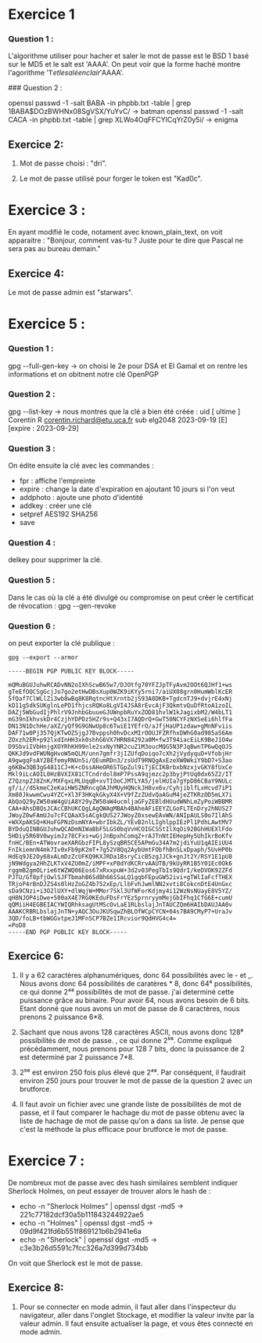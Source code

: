 # Exercice 1 

### Question 1 : 
L'algorithme utiliser pour hacher et saler le mot de passe est le BSD 1 basé sur le MD5 et le salt est 'AAAA'. On peut voir que la forme haché montre l'agorithme '$1' et le salé en clair '$AAAA'.

### Question 2 :



openssl passwd -1 -salt BABA -in phpbb.txt -table | grep $1$BABA$DOzBWHNx08SgVSX/YuYvC/ -> batman
openssl passwd -1 -salt CACA -in phpbb.txt -table | grep XLWo4OqFFCYICqYrZ0y5i/ -> enigma

## Exercice 2:

1. Mot de passe choisi : "dri".

3. Le mot de passe utilisé pour forger le token est "Kad0c".



# Exercice 3 : 

En ayant modifié le code, notament avec known_plain_text, on voit apparaitre : "Bonjour, comment vas-tu ? Juste pour te dire que Pascal ne sera pas au bureau demain."

## Exercice 4:

Le mot de passe admin est "starwars".

# Exercice 5 :

### Question 1 :

gpg --full-gen-key -> on choisi le 2e pour DSA et El Gamal et on rentre les informations et on obitnent notre clé OpenPGP

### Question 2 :

gpg --list-key -> nous montres que la clé a bien été créée : 
    uid          [  ultime ] Corentin R <corentin.richard@etu.uca.fr>
    sub   elg2048 2023-09-19 [E] [expire : 2023-09-29]

### Question 3 :

On édite ensuite la clé avec les commandes : 
- fpr : affiche l'empreinte
- expire : change la date d'expiration en ajoutant 10 jours si l'on veut 
- addphoto : ajoute une photo d'identité
- addkey : créer une clé
- setpref AES192 SHA256
- save

### Question 4 : 

delkey pour supprimer la clé.

### Question 5 :

Dans le cas où la clé a été divulgé ou compromise on peut créer le certificat de révocation :
    gpg --gen-revoke

### Question 6 :
on peut exporter la clé publique : 


    gpg --export --armor 

    -----BEGIN PGP PUBLIC KEY BLOCK-----

    mQMuBGUJuhwRCADvNN2oIXhScwB65w7/DJOtfg70YFZJpTFyAvm2OOt6QJHf1+ws
    gTeEfOQCSgGcjJo7go2etHwDBsXup0WZK9iKYy5rni7/aiUX08grn0HumWblKcER
    5fQaf7ClWLlZi3wb8wBq8K8RqtncHtXrntb2jS93A8DKB+TgdcnTJ9+dvjrE4xNj
    kD11g5dkSUKglnLePD1fhjcsRQKo8LgVI4JSA8rEvcAjF3QkmtvQuDfRtoA1zoIL
    DAZj5WbGudIjPhlrV9JnhbGbuueGJUWnpbRuYxZOD81hvlW1kJagixbM2/W4bLT1
    mG39nIkhvskDr4CzjhYDPDz5HZr9s+Q43xI7AQDrQ+GwT50NCYFzNXSeEi6hlfFa
    DN13N1DchHe/aXZ/yQf9G9GNwUp8c6TwiE1YEfrO/aJfjHaUP1zdaw+gMnNFviis
    DAF71w0Pj357QjKTwOZSjgJ7Bvppsh0hvDcxMIrOOUJFZRfhxDWhG0ad985aS6Am
    ZOxzh2ER+p92lxdInHH3xk0shhG6VX7HRN84292a0M+fw3T94iacEiLK9BeJ1O4w
    D9SbviIVbHnjgXOYRhKH99nle2sxNyYNR2cuZ1M3oucMQG5N3PJqBwnTP6wQqOJS
    QKKJd9vdFWUNgHvoW5mQLM/unn7gmfr3jIZUfqDoiqo7cXh2jVydyquD+VfobjHr
    A9gwgqFsAY2BEfemyRNUn5i/QEumRDn3/zsUdT9RNQgAxEzeXW0WkiY9bD7+S3ao
    g6KBw3QB3gG4811CJ+K+cOssAHeOR6STGpZul9iTjECIKBrbxbNzxjvGKY8fUxCe
    Mkl9iLcAOIL0HzBVXIX81CTCndrdol8mP7PssA9qjmzc2p3byjPtUq0dx65Z2/IT
    Z7QznpZJ8ZnK/MXFqxLMLUqqB+xvTIOoCJMTLYA5/jelHUIa7gYpD86CBaY9NULc
    gf/i//dSkmeC2eKaiHWSZNRncqOAJhMUyHQNckJH8vx6v/CyhjiblfLxHcvd7iP1
    Xm80JkwwmCwu4YZC+Xl3F3HKqkGkyX4X+V9fZzZUdvQaAGuM4jeZTKRzOD5mLX7i
    AbQoQ29yZW50aW4gUiA8Y29yZW50aW4ucmljaGFyZEBldHUudWNhLmZyPoiWBBMR
    CAA+AhsDBQsJCAcCBhUKCQgLAgQWAgMBAh4BAheAFiEEYZLGoFLTEnDry2hNUS27
    JWoyZ0wFAmUJu7cFCQAaX5sACgkQUS27JWoyZ0xsewEAvWN/ANIpAULS0o7IlAhS
    +WXXpAKSQ+KHuFGPNzDsmNYA+wbrIbkZL/YEvB2nlLIghlppIEzPl1PdhLAwtMV7
    BYDduQINBGUJuhwQCADmNIWaBbF5LGS0bqVvHCOIGCSStIlXqOi92BGhHUEXlFdo
    5HDiy5R60V0wyimJz78CFxs+wGjJnBpxhComqZ+rAJTnNtIEHepHy5UhIkrBoKfv
    fnHC/BEn+ATWovraeXARGbzFIPL8ySzqBR5CE5APmGu34A7m2jdiYuU1qAIEiUU4
    FnIkiemnN4mk7Iv0xFb9pK2mT+7g52V8Qq2AybUmtFObfhBnSLxDpaph/5UvHP0b
    HdEq9JE2Oy68xALmDzZcUFKQ9KXJRDa1BsryCicB5zgJJCk+gnJt2Y/RSY1E1pU8
    jN9Wdgya2HhZLKTxV4ZU0mZ/iMPF+xP8dYdKCRrvAAUTB/9kUyRR1B5Y01Ec0Ok6
    rggmB2gmOLrie6tWZWQ06Eos67xRxxpuW+3d2v03PegTbIs9QdrI/keDVOK92ZFd
    PJTU/Gf8pfjOwlSJFTbmahB6SdBh66SSaLQ1gqbFEpuGW52ivi+gTWlIaFcfTHEX
    TRjoP4rBnDJZS4s0lHzZoGZ4b752xEp/LlbFvhJwmlNN2xvti8CokcnDtE4UnGxc
    sDa9CNzi+i3O2lUXY+dlWqjW+MMor7Skl3UfWForKdjmy4i12WzNsNUayE8V5YZ/
    qH8NJOP4iDwe+500aX4E7RG0KEduFDsFrYEz5prnryymMejGbIFhq1CfG6E+cumU
    qQMiiH4EGBEIACYWIQRhksagUtMScOvLaE1RLbslajJnTAUCZQm6HAIbDAUJAA0v
    AAAKCRBRLbslajJnTN+yAQC3OuJKUSqwZhBLOfWCpCYCN+04s7BA9CMyP7+UraJv
    3QD/foLB+tbWGGvtpeJ1MFnSCP7BZe1IRcvior9QdHVG4c4=
    =PoD8
    -----END PGP PUBLIC KEY BLOCK-----

## Exercice 6:

1. Il y a 62 caractères alphanumériques, donc 64 possibilités avec le - et _. Nous avons donc 64 possibilités de caratères * 8, donc 64⁸ possibilités, ce qui donne 2⁴⁸ possibilités de mot de passe. j'ai determiné cette puissance grâce au binaire. Pour avoir 64, nous avons besoin de 6 bits. Etant donné que nous avons un mot de passe de 8 caractères, nous prenons 2 puissance 6*8.

2. Sachant que nous avons 128 caractères ASCII, nous avons donc 128⁸ possibilités de mot de passe.
, ce qui donne 2⁵⁶. Comme expliqué précédamment, nous prenons pour 128 7 bits, donc la puissance de 2 est determiné par 2 puissance 7*8.

3. 2⁵⁶ est environ 250 fois plus élevé que 2⁴⁸. Par conséquent, il faudrait environ 250 jours pour trouver le mot de passe de la question 2 avec un brutforce.

4. Il faut avoir un fichier avec une grande liste de possibilités de mot de passe, et il faut comparer le hachage du mot de passe obtenu avec la liste de hachage de mot de passe qu'on a dans sa liste. Je pense que c'est la méthode la plus efficace pour brutforce le mot de passe.



# Exercice 7 : 

De nombreux mot de passe avec des hash similaires semblent indiquer Sherlock Holmes, on peut essayer de trouver alors le hash de : 
- echo -n "Sherlock Holmes" | openssl dgst -md5 -> 221c77182dcf30a5b111843244922ae5
- echo -n "Holmes" | openssl dgst -md5 -> 09d9f421fd6b551f869121b6b2941e6a
- echo -n "Sherlock" | openssl dgst -md5 -> c3e3b26d5591c7fcc326a7d399d734bb

On voit que Sherlock est le mot de passe.

## Exercice 8:

1. Pour se connecter en mode admin, il faut aller dans l'inspecteur du navigateur, aller dans l'onglet Stockage, et modifier la valeur invite par la valeur admin. Il faut ensuite actualiser la page, et vous êtes connecté en mode admin.
